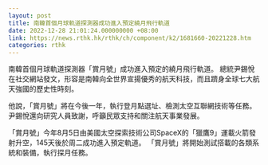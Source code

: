 ```yaml
---
layout: post
title: 南韓首個月球軌道探測器成功進入預定繞月飛行軌道
date: 2022-12-28 21:01:24.000000000 +08:00
link: https://news.rthk.hk/rthk/ch/component/k2/1681660-20221228.htm
categories: rthk
---
```


南韓首個月球軌道探測器「賞月號」成功進入預定的繞月飛行軌道。 總統尹錫悅在社交網站發文，形容是南韓向全世界宣揚優秀的航天科技，而且躋身全球七大航天強國的歷史性時刻。

他說，「賞月號」將在今後一年，執行登月點選址、檢測太空互聯網技術等任務。尹錫悅還向研究人員致謝，呼籲民眾支持和關注航天事業發展。

 「賞月號」今年8月5日由美國太空探索技術公司SpaceX的「獵鷹9」運載火箭發射升空，145天後於周二成功進入預定軌道。 「賞月號」將開始測試搭載的各類系統和裝備，執行探月任務。
